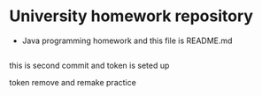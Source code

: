 # University homework repository

- Java programming homework
  and this file is README.md

```

```

this is second commit and token is seted up

token remove and remake practice
